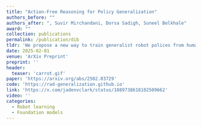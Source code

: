 ```yaml
---
title: "Action-Free Reasoning for Policy Generalization"
authors_before: ""
authors_after: ", Suvir Mirchandani, Dorsa Sadigh, Suneel Belkhale"
award: ""
collection: publications
permalink: /publication/dib
tldr: 'We propose a new way to train generalist robot polices from human video data via action reasoning.'
date: 2025-02-01
venue: 'ArXiv Preprint'
preprint: ''
header: 
  teaser: 'carrot.gif'
paper: 'https://arxiv.org/abs/2502.03729'
code: 'https://rad-generalization.github.io' 
link: 'https://x.com/jadenvclark/status/1889738618102509662'
video: ''
categories:
  - Robot learning
  - Foundation models
---
```

